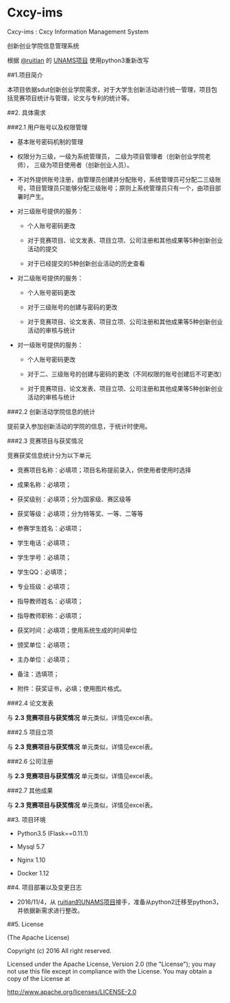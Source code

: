 # Cxcy-ims

Cxcy-ims : Cxcy Information Management System

创新创业学院信息管理系统

根据 [@ruitian](https://github.com/ruitian) 的 [UNAMS项目](https://github.com/ruitian/UNAMS) 使用python3重新改写


##1.项目简介

本项目依据sdut创新创业学院需求，对于大学生创新活动进行统一管理，项目包括竞赛项目统计与管理，论文与专利的统计等。


##2. 具体需求

###2.1 用户账号以及权限管理

+ 基本账号密码机制的管理

+ 权限分为三级，一级为系统管理员， 二级为项目管理者（创新创业学院老师）， 三级为项目使用者（创新创业人员）。

+ 不对外提供账号注册，由管理员创建并分配账号，系统管理员可分配二三级账号，项目管理员只能够分配三级账号；原则上系统管理员只有一个，由项目部署时产生。

+ 对三级账号提供的服务：

    + 个人账号密码更改
    
    + 对于竞赛项目、论文发表、项目立项、公司注册和其他成果等5种创新创业活动的提交
    
    + 对于已经提交的5种创新创业活动的历史查看

+ 对二级账号提供的服务：

    + 个人账号密码更改
    
    + 对于三级账号的创建与密码的更改
    
    + 对于竞赛项目、论文发表、项目立项、公司注册和其他成果等5种创新创业活动的审核与统计
    
+ 对一级账号提供的服务：

    + 个人账号密码更改
    
    + 对于二、三级账号的创建与密码的更改（不同权限的账号创建后不可更改）
    
    + 对于竞赛项目、论文发表、项目立项、公司注册和其他成果等5种创新创业活动的审核与统计

###2.2 创新活动学院信息的统计

提前录入参加创新活动的学院的信息，于统计时使用。

###2.3 竞赛项目与获奖情况

竞赛获奖信息统计分为以下单元

+ 竞赛项目名称：必填项；项目名称提前录入，供使用者使用时选择

+ 成果名称：必填项；

+ 获奖级别：必填项；分为国家级、赛区级等

+ 获奖等级：必填项；分为特等奖、一等、二等等

+ 参赛学生姓名：必填项；

+ 学生电话：必填项；

+ 学生学号：必填项；

+ 学生QQ：必填项；

+ 专业班级：必填项；

+ 指导教师姓名：必填项；

+ 指导教师职称：必填项；

+ 获奖时间：必填项；使用系统生成的时间单位

+ 颁奖单位：必填项；

+ 主办单位：必填项；

+ 备注：选填项；

+ 附件：获奖证书，必填；使用图片格式。

###2.4 论文发表

与 __2.3 竞赛项目与获奖情况__ 单元类似，详情见excel表。

###2.5 项目立项

与 __2.3 竞赛项目与获奖情况__ 单元类似，详情见excel表。

###2.6 公司注册

与 __2.3 竞赛项目与获奖情况__ 单元类似，详情见excel表。

###2.7 其他成果

与 __2.3 竞赛项目与获奖情况__ 单元类似，详情见excel表。

##3. 项目环境

+ Python3.5 (Flask==0.11.1)

+ Mysql 5.7

+ Nginx 1.10

+ Docker 1.12

##4. 项目部署以及变更日志

+ 2016/11/4，从 [ruitian的UNAMS项目](https://github.com/ruitian/UNAMS)接手，准备从python2迁移至python3，并依据新需求进行整改。

##5. License

(The Apache License)

Copyright (c) 2016 All right reserved.

Licensed under the Apache License, Version 2.0 (the "License"); you may not use this file except in compliance with the License. You may obtain a copy of the License at

http://www.apache.org/licenses/LICENSE-2.0